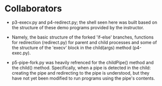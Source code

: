 # Collaborators

* p3-execv.py and p4-redirect.py; the shell seen here was built based on the
structure of these demo programs provided by the instructor.

* Namely, the basic structure of the forked 'if-else' branches, functions for
redirection (redirect.py) for parent and child processes and some of the
structure of the 'execv' block in the child(args) method (p4-exec.py).

* p5-pipe-fork.py was heavily refrenced for the childPipe() method and the
 child() method. Specifically, when a pipe is detected in the child: creating
 the pipe and redirecting to the pipe is understood, but they have not yet
 been modified to run programs using the pipe's contents.
